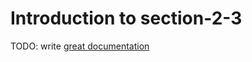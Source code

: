 # Introduction to section-2-3

TODO: write [great documentation](http://jacobian.org/writing/great-documentation/what-to-write/)
